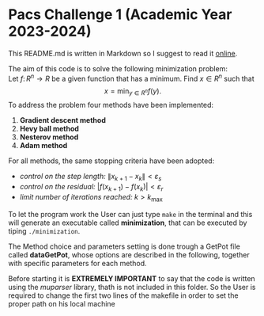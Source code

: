 # Pacs Challenge 1 (Academic Year 2023-2024)
This README.md is written in Markdown so I suggest to read it [online](https://github.com/yeshua-g/PACS_C1/blob/main/README.md).

The aim of this code is to solve the following minimization problem:\
Let $f\colon R^n\to R$ be a given function that has a minimum. Find $x\in R^n$ such that\
$$x = \min_{y \in R^n} f(y).$$
To address the problem four methods have been implemented:
1. **Gradient descent method**
2. **Hevy ball method**
3. **Nesterov method**
4. **Adam method**

For all methods, the same stopping criteria have been adopted:
* *control on the step length:* $\lVert x_{k+1} - x_k \rVert < \varepsilon_s$
* *control on the residual:*  $|f(x_{k+1}) - f(x_k) | < \varepsilon_r$
* *limit number of iterations reached:* $k > k_{\max}$

To let the program work the User can just type `make` in the terminal and this will generate an executable called **minimization**, that can be executed by tiping `./minimization`.

The Method choice and parameters setting is done trough a GetPot file called **dataGetPot**, whose options are described in the following, together with specific parameters for each method.

Before starting it is **EXTREMELY IMPORTANT** to say that the code is written using the *muparser* library, thath is not included in this folder. So the User is required to change the first two lines of the makefile in order to set the proper path on his local machine







   
